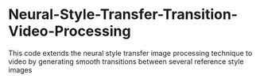 # Neural-Style-Transfer-Transition-Video-Processing
This code extends the neural style transfer image processing technique to video by generating smooth transitions between several reference style images
